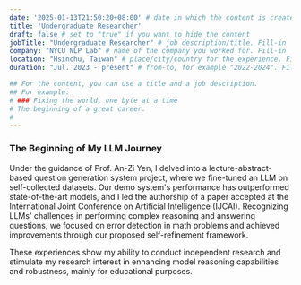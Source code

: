 ```yaml
---
date: '2025-01-13T21:50:20+08:00' # date in which the content is created - defaults to "today"
title: 'Undergraduate Researcher'
draft: false # set to "true" if you want to hide the content 
jobTitle: "Undergraduate Researcher" # job description/title. Fill-in
company: "NYCU NLP Lab" # name of the company you worked for. Fill-in
location: "Hsinchu, Taiwan" # place/city/country for the experience. Fill-in.
duration: "Jul. 2023 - present" # from-to, for example "2022-2024". Fill-in.

## For the content, you can use a title and a job description.
## For example:
# ### Fixing the world, one byte at a time
# The beginning of a great career. 
# 
---
```


### The Beginning of My LLM Journey

Under the guidance of Prof. An-Zi Yen, I delved into a lecture-abstract-based question generation system project, where we fine-tuned an LLM on self-collected datasets. Our demo system's performance has outperformed state-of-the-art models, and I led the authorship of a paper accepted at the International Joint Conference on Artificial Intelligence (IJCAI). Recognizing LLMs' challenges in performing complex reasoning and answering questions, we focused on error detection in math problems and achieved improvements through our proposed self-refinement framework.

These experiences show my ability to conduct independent research and stimulate my research interest in enhancing model reasoning capabilities and robustness, mainly for educational purposes.
